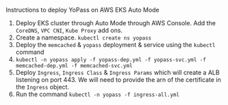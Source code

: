 Instructions to deploy YoPass on AWS EKS Auto Mode
  1. Deploy EKS cluster through Auto Mode through AWS Console. Add the ` CoreDNS `, ` VPC CNI `, ` Kube Proxy ` add ons.
  2. Create a namespace. ` kubectl create ns yopass `
  3. Deploy the `memcached` & `yopass` deployment & service using the `kubectl` command
  4. ` kubectl -n yopass apply -f yopass-dep.yml -f yopass-svc.yml -f memcached-dep.yml -f memcached-svc.yml `
  5. Deploy `Ingress`, `Ingress Class` & `Ingress Params` which will create a ALB listening on port 443. We will need to provide the arn of the certificate in the `Ingress` object.
  6. Run the command ` kubectl -n yopass -f ingress-all.yml `
